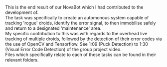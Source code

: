 This is the end result of our NovaBot which I had contributed to the development of.   
The task was specifically to create an automonous system capable of tracking 'rogue' droids, identify the error signal, to then immobilise safely and return to a designated 'maintenance' area.  
My specific contribution to this was with regards to the overhead live tracking of multiple droids, followed by the detection of their error codes via the use of OpenCV and Tensorflow. See 1:09 (Puck Detection) to 1:30 (Visual Error Code Detection) of the group project video.  
Files which specifically relate to each of these tasks can be found in their relevant folders.
